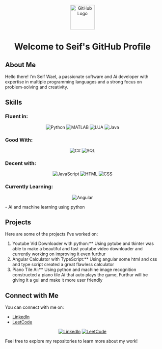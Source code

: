 <!--### Hi there 👋

<!--![<Badge Name>](https://img.shields.io/badge/<Badge Text>-<Background Color>?style=for-the-badge&logo=<Icon Name>&logoColor=<Logo Color>) -->
<!--![github](https://img.shields.io/badge/GitHub-000000?style=for-the-badge&logo=GitHub&logoColor=white)
![Python](https://img.shields.io/badge/Python-3776AB?style=for-the-badge&logo=python&logoColor=white)-->

<!-- Header -->
<p align="center">
   <img src="https://github.githubassets.com/images/modules/logos_page/GitHub-Mark.png" alt="GitHub Logo" width="80" height="80">
</p>
<h1 align="center">Welcome to Seif's GitHub Profile</h1>

## About Me

Hello there! I'm Seif Wael, a passionate software and Ai developer with expertise in multiple programming languages and a strong focus on problem-solving and creativity.

## Skills

### Fluent in:
<p align="center">
  <img src="https://img.icons8.com/color/48/000000/python.png" alt="Python">
  <img src="https://img.icons8.com/fluency/48/000000/matlab.png" alt="MATLAB">
  <img src="https://img.icons8.com/color/48/000000/lua-programming.png" alt="LUA">
  <img src="https://img.icons8.com/color/48/000000/java-coffee-cup-logo.png" alt="Java">
</p>

### Good With:
<p align="center">
   <img src="https://img.icons8.com/color/48/000000/c-sharp-logo.png" alt="C#">
  <img src="https://img.icons8.com/color/48/000000/sql.png" alt="SQL">
</p>

### Decent with:
<p align="center">
  <img src="https://img.icons8.com/color/48/000000/javascript.png" alt="JavaScript">
  <img src="https://img.icons8.com/color/48/000000/html-5.png" alt="HTML">
  <img src="https://img.icons8.com/color/48/000000/css3.png" alt="CSS">
</p>

### Currently Learning:
<p align="center">
  <img src="https://img.icons8.com/color/48/000000/angularjs.png" alt="Angular">
</p>
   - Ai and machine learning using python



## Projects

Here are some of the projects I've worked on:

1. Youtube Vid Downloader with python:** Using pytube and tkinter was able to make a beautiful and fast youtube video downloader and currently working on improving it even furthur
2. Angular Calculator with TypeScript:** Using angular some html and css and type script created a great flawless calculator
3. Piano Tile Ai:** Using python and machine image recognition constructed a piano tile Ai that auto plays the game, Furthur will be giving it a gui and make it more user friendly

## Connect with Me

You can connect with me on:
- [LinkedIn]((https://www.linkedin.com/in/seif-wael-elsayed/))
- [LeetCode]((https://leetcode.com/SeifWaelElsayed/))

<p align="center">
  <a href="https://www.linkedin.com/in/seif-wael-elsayed/"><img src="https://img.icons8.com/color/48/000000/linkedin.png" alt="LinkedIn"></a>
  <a href="https://leetcode.com/SeifWaelElsayed/"><img src="https://icons8.com/icon/9L16NypUzu38/level-up-your-coding-skills-and-quickly-land-a-job" alt="LeetCode"></a>
</p>



Feel free to explore my repositories to learn more about my work!








<!--
**NanoTom/NanoTom** is a ✨ _special_ ✨ repository because its `README.md` (this file) appears on your GitHub profile.

Here are some ideas to get you started:

- 🔭 I’m currently working on ...
- 🌱 I’m currently learning ...
- 👯 I’m looking to collaborate on ...
- 🤔 I’m looking for help with ...
- 💬 Ask me about ...
- 📫 How to reach me: ...
- 😄 Pronouns: ...
- ⚡ Fun fact: ...
-->
